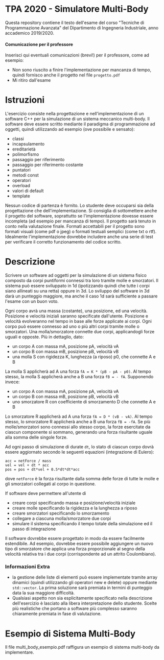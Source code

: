 # TPA 2020 - Simulatore Multi-Body
Questa repository contiene il testo dell'esame del corso "Tecniche di Programmazione Avanzata" del Dipartimento di Ingegneria Industriale, anno accademico 2019/2020.

#### Comunicazione per il professore
Inserisci qui eventuali comunicazioni (brevi!) per il professore, come ad esempio:
* Non sono riuscito a finire l'implementazione per mancanza di tempo, quindi fornisco anche il progetto nel file `progetto.pdf`
* Mi ritiro dall'esame

# Istruzioni
L'esercizio consiste nella progettazione e nell'implementazione di un software C++ per la simulazione di un sistema meccanico multi-body. Il software deve essere scritto mediante il paradigma di programmazione ad oggetti, quindi utilizzando ad esempio (ove possibile e sensato):
 * classi
 * incapsulamento
 * ereditarietà
 * polimorfismo
 * passaggio per riferimento
 * passaggio per riferimento costante
 * puntatori
 * metodi const
 * operatori
 * overload
 * valori di default
 * template

Nessun codice di partenza è fornito. Lo studente deve occuparsi sia della progettazione che dell'implementazione. Si consiglia di sottomettere anche il progetto del software, soprattutto se l'implementazione dovesse essere incompleta (ad esempio per mancanza di tempo). Il progetto sarà tenuto in conto nella valutazione finale. Formati accettabili per il progetto sono formati visuali (come pdf o jpeg) o formati testuali semplici (come txt o rtf). Idealmente l'implementazione dovrebbe includere anche una serie di test per verificare il corretto funzionamento del codice scritto.

# Descrizione
Scrivere un software ad oggetti per la simulazione di un sistema fisico composto da corpi puntiformi connessi tra loro tramite molle e smorzatori. Il sistema può essere sviluppato in 1d (ipotizzando quindi che tutte i corpi siano allineati su una retta) oppure in 3d. Lo sviluppo del software in 3d darà un punteggio maggiore, ma anche il caso 1d sarà sufficiente a passare l'esame con un buon voto.

Ogni corpo avrà una massa (costante), una posizione, ed una velocità. Posizione e velocità iniziali saranno specificate dall'utente. Posizione e velocità evolveranno nel tempo in base alle forze applicate ai corpi. Ogni corpo può essere connesso ad uno o più altri corpi tramite molle o smorzatori. Una molla/smorzatore connette due corpi, applicandogli forze uguali e opposte. Più in dettaglio, dato:
 * un corpo A con massa mA, posizione pA, velocità vA
 * un corpo B con massa mB, posizione pB, velocità vB 
 * una molla S con rigidezza K, lunghezza (a riposo) p0, che connette A e B

La molla S applicherà ad A una forza `fA = K * (pB - pA - p0)`. Al tempo stesso, la molla S applicherà anche a B una forza `fB = - fA`.
Supponendo invece:
 * un corpo A con massa mA, posizione pA, velocità vA
 * un corpo B con massa mB, posizione pB, velocità vB 
 * uno smorzatore R con coefficiente di smorzamento D che connette A e B
 
Lo smorzatore R applicherà ad A una forza `fA = D * (vB - vA)`. Al tempo stesso, lo smorzatore R applicherà anche a B una forza `fB = -fA`.
Se più molle/smorzatori sono connessi allo stesso corpo, la forze esercitate da ciascun componente si sommano, generando una forza risultante uguale alla somma delle singole forze. 

Ad ogni passo di simulazione di durate `dt`, lo stato di ciascun corpo dovrà essere aggiornato secondo le seguenti equazioni (integrazione di Eulero):
```
acc = netForce / mass
vel = vel + dt * acc
pos = pos + dt*vel + 0.5*dt*dt*acc
```
dove `netForce` è la forza risultante dalla somma delle forze di tutte le molle e gli smorzatori collegati al corpo in questione.

If software deve permettere all'utente di
 * creare corpi specificando massa e posizione/velocità iniziale
 * creare molle specificando la rigidezza e la lunghezza a riposo
 * creare smorzatori specificando lo smorzamento
 * collegare a ciascuna molla/smorzatore due corpi
 * simulare il sistema specificando il tempo totale della simulazione ed il passo di integrazione

Il software dovrebbe essere progettato in modo da essere facilmente estendibile. Ad esempio, dovrebbe essere possibile aggiungere un nuovo tipo di smorzatore che applica una forza proporzionale al segno della velocità relativa tra i due corpi (corrispondente ad un attrito Coulombiano).

### Informazioni Extra
* la gestione delle liste di elementi può essere implementate tramite array dinamici (quindi utilizzando gli operatori new e delete) oppure mediante `std::vector`. La prima soluzione sarà premiata in termini di punteggio data la sua maggiore difficoltà. 
* Qualsiasi aspetto non sia esplicitamente specificato nella descrizione dell'esercizio è lasciato alla libera interpretazione dello studente. Scelte più realistiche che portano a software più complesso saranno chiaramente premiata in fase di valutazione.

# Esempio di Sistema Multi-Body 

Il file multi_body_esempio.pdf raffigura un esempio di sistema multi-body da implementare.
